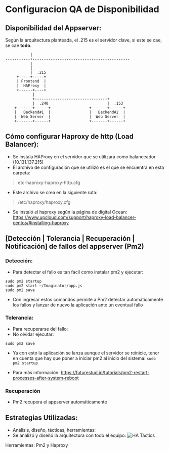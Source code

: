 # Configuracion QA de Disponibilidad

## Disponibilidad del Appserver:

Según la arquitectura planteada, el .215 es el servidor clave, si este se cae, se cae **todo**. 

```
           |
-----------+-------------------------------------------
           |
           |
           |  .215
     +-----+-----+
     | Frontend  |     
     |  HAProxy  |     
     +------+----+     
            |
            +--------------------------------+
            |  .240                          |  .153
    +-------+------+                 +-------+------+
    |   Backend#1  |                 |   Backend#2  |
    |  Web Server  |                 |  Web Server  |
    +-------+------+                 +-------+------+
```

## Cómo configurar Haproxy de http (Load Balancer):

* Se instala HAProxy en el servidor que se utilizará como balanceador (10.131.137.215) 
* El archivo de configuración que se utilizó es el que se encuentra en esta carpeta:
> etc-haproxy-haproxy-http.cfg
* Este archivo se crea en la siguiente ruta:
> /etc/haproxy/haproxy.cfg

* Se instaló el haproxy según la página de digital Ocean: https://www.upcloud.com/support/haproxy-load-balancer-centos/#installing-haproxy

## [Detección | Tolerancia | Recuperación | Notificación] de fallos del appserver (Pm2)

### Detección:
* Para detectar el fallo es tan fácil como instalar pm2 y ejecutar:
```
sudo pm2 startup 
sudo pm2 start ~/Imaginator/app.js
sudo pm2 save
```

* Con ingresar estos comandos permite a Pm2 detectar automáticamente los fallos y lanzar de nuevo la aplicación ante un eventual fallo

### Tolerancia:
* Para recuperarse del fallo:
* No olvidar ejecutar:
```
sudo pm2 save
```
* Ya con esto la aplicación se lanza aunque el servidor se reinicie, tener en cuenta que hay que poner a iniciar pm2 al inicio del sistema: `sudo pm2 startup` 

* Para más información: https://futurestud.io/tutorials/pm2-restart-processes-after-system-reboot

### Recuperación

* Pm2 recupera el appserver automáticamente

## Estrategias Utilizadas:
* Análisis, diseño, tácticas, herramientas:
* Se analizó y diseñó la arquitectura con todo el equipo:
![HA Tactics](https://image.prntscr.com/image/i_7RPcLMSXurRw6TMK74cw.jpeg)

Herramientas: Pm2 y Haproxy